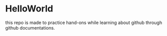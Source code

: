 # HelloWorld
this repo is made to practice hand-ons while learning about github through github documentations.
